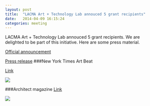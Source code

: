 ```yaml
---
layout: post
title:  "LACMA Art + Technology Lab annouced 5 grant recipients"
date:   2014-04-09 16:15:24
categories: meeting
---
```

LACMA Art + Technology Lab annouced 5 grant recipients. We are delighted to be part of this initiative. Here are some press material.

<a href="http://lacma.wordpress.com/2014/04/09/announcing-art-technology-lab-artist-grant-awards/">Official announcement</a>

<a href="http://www.lacma.org/sites/default/files/LACMAGrantRecipientAnnouncementRelease.pdf"> Press release</a>
###New York Times Art Beat

<a href="http://artsbeat.blogs.nytimes.com/2014/04/09/los-angeles-museum-grants-to-promote-art-and-technology/">Link</a>  

<img src="https://farm8.staticflickr.com/7352/14025203315_581167792f_z.jpg">


###Architect magazine
<a href="http://www.architectmagazine.com/arts-and-culture/lacma-selects-five-recipients-for-its-inaugural-art--technology-lab-grant-awards_o.aspx">Link</a>

<img src="https://farm6.staticflickr.com/5533/14025202525_9c58f9122b_z.jpg">
